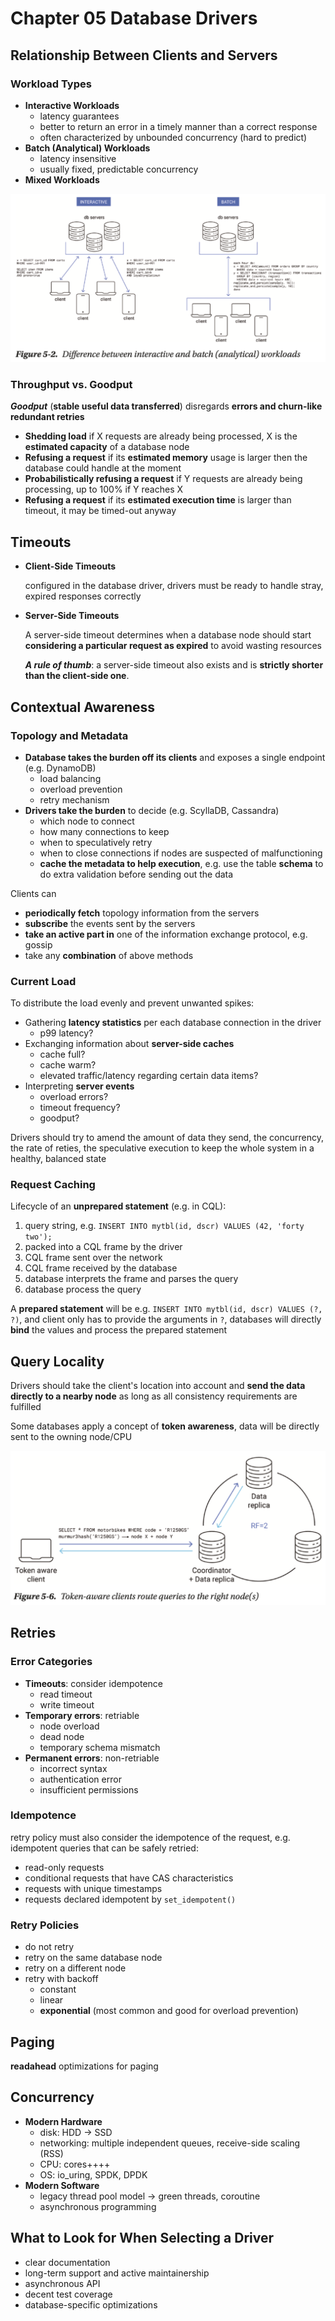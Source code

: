 # Chapter 05 Database Drivers

## Relationship Between Clients and Servers

### Workload Types

- **Interactive Workloads**
    - latency guarantees
    - better to return an error in a timely manner than a correct response
    - often characterized by unbounded concurrency (hard to predict)
- **Batch (Analytical) Workloads**
    - latency insensitive
    - usually fixed, predictable concurrency
- **Mixed Workloads**

![](images/05.02.png)

### Throughput vs. Goodput

***Goodput*** (**stable useful data transferred**) disregards **errors and churn-like redundant retries**

- **Shedding load** if X requests are already being processed, X is the **estimated capacity** of a database node
- **Refusing a request** if its **estimated memory** usage is larger then the database could handle at the moment
- **Probabilistically refusing a request** if  Y requests are already being processing, up to 100% if Y reaches X
- **Refusing a request** if its **estimated execution time** is larger than timeout, it may be timed-out anyway

## Timeouts

- **Client-Side Timeouts**

    configured in the database driver, drivers must be ready to handle stray, expired responses correctly

- **Server-Side Timeouts**

    A server-side timeout determines when a database node should start **considering a particular request as expired** to avoid wasting resources
    
    ***A rule of thumb***: a server-side timeout also exists and is **strictly shorter than the client-side one**.

## Contextual Awareness

### Topology and Metadata

- **Database takes the burden off its clients** and exposes a single endpoint (e.g. DynamoDB)
    - load balancing
    - overload prevention
    - retry mechanism
- **Drivers take the burden** to decide (e.g. ScyllaDB, Cassandra)
    - which node to connect
    - how many connections to keep
    - when to speculatively retry
    - when to close connections if nodes are suspected of malfunctioning
    - **cache the metadata to help execution**, e.g. use the table **schema** to do extra validation before sending out the data

Clients can

- **periodically fetch** topology information from the servers
- **subscribe** the events sent by the servers
- **take an active part in** one of the information exchange protocol, e.g. gossip
- take any **combination** of above methods

### Current Load

To distribute the load evenly and prevent unwanted spikes:

- Gathering **latency statistics** per each database connection in the driver
    - p99 latency?
- Exchanging information about **server-side caches**
    - cache full?
    - cache warm?
    - elevated traffic/latency regarding certain data items?
- Interpreting **server events**
    - overload errors?
    - timeout frequency?
    - goodput?

Drivers should try to amend the amount of data they send, the concurrency, the rate of reties, the speculative execution to keep the whole system in a healthy, balanced state

### Request Caching

Lifecycle of an **unprepared statement** (e.g. in CQL):

1. query string, e.g. `INSERT INTO mytbl(id, dscr) VALUES (42, 'forty two');`
2. packed into a CQL frame by the driver
3. CQL frame sent over the network
4. CQL frame received by the database
5. database interprets the frame and parses the query
6. database process the query

A **prepared statement** will be e.g. `INSERT INTO mytbl(id, dscr) VALUES (?, ?)`, and client only has to provide the arguments in `?`, databases will directly **bind** the values and process the prepared statement

## Query Locality

Drivers should take the client's location into account and **send the data directly to a nearby node** as long as all consistency requirements are fulfilled

Some databases apply a concept of **token awareness**, data will be directly sent to the owning node/CPU

![](images/05.06.png)

## Retries

### Error Categories

- **Timeouts**: consider idempotence
    - read timeout
    - write timeout
- **Temporary errors**: retriable
    - node overload
    - dead node
    - temporary schema mismatch
- **Permanent errors**: non-retriable
    - incorrect syntax
    - authentication error
    - insufficient permissions

### Idempotence

retry policy must also consider the idempotence of the request, e.g. idempotent queries that can be safely retried:

- read-only requests
- conditional requests that have CAS characteristics
- requests with unique timestamps
- requests declared idempotent by `set_idempotent()`

### Retry Policies

- do not retry
- retry on the same database node
- retry on a different node
- retry with backoff
    - constant
    - linear
    - **exponential** (most common and good for overload prevention)

## Paging

**readahead** optimizations for paging

## Concurrency

- **Modern Hardware**
    - disk: HDD -> SSD
    - networking: multiple independent queues, receive-side scaling (RSS)
    - CPU: cores++++
    - OS: io_uring, SPDK, DPDK
- **Modern Software**
    - legacy thread pool model -> green threads, coroutine
    - asynchronous programming

## What to Look for When Selecting a Driver

- clear documentation
- long-term support and active maintainership
- asynchronous API
- decent test coverage
- database-specific optimizations
